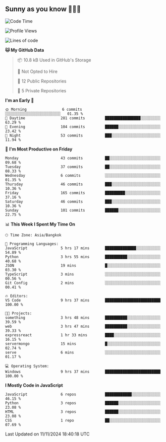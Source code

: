 ## Sunny as you know 🫨🫨👋

<!--START_SECTION:waka-->
![Code Time](http://img.shields.io/badge/Code%20Time-21%20hrs%2024%20mins-blue)

![Profile Views](http://img.shields.io/badge/Profile%20Views-12-blue)

![Lines of code](https://img.shields.io/badge/From%20Hello%20World%20I%27ve%20Written-187.0%20thousand%20lines%20of%20code-blue)

**🐱 My GitHub Data** 

> 📦 10.8 kB Used in GitHub's Storage 
 > 
> 🚫 Not Opted to Hire
 > 
> 📜 12 Public Repositories 
 > 
> 🔑 5 Private Repositories 
 > 
**I'm an Early 🐤** 

```text
🌞 Morning                6 commits           ░░░░░░░░░░░░░░░░░░░░░░░░░   01.35 % 
🌆 Daytime                281 commits         ████████████████░░░░░░░░░   63.29 % 
🌃 Evening                104 commits         ██████░░░░░░░░░░░░░░░░░░░   23.42 % 
🌙 Night                  53 commits          ███░░░░░░░░░░░░░░░░░░░░░░   11.94 % 
```
📅 **I'm Most Productive on Friday** 

```text
Monday                   43 commits          ██░░░░░░░░░░░░░░░░░░░░░░░   09.68 % 
Tuesday                  37 commits          ██░░░░░░░░░░░░░░░░░░░░░░░   08.33 % 
Wednesday                6 commits           ░░░░░░░░░░░░░░░░░░░░░░░░░   01.35 % 
Thursday                 46 commits          ███░░░░░░░░░░░░░░░░░░░░░░   10.36 % 
Friday                   165 commits         █████████░░░░░░░░░░░░░░░░   37.16 % 
Saturday                 46 commits          ███░░░░░░░░░░░░░░░░░░░░░░   10.36 % 
Sunday                   101 commits         ██████░░░░░░░░░░░░░░░░░░░   22.75 % 
```


📊 **This Week I Spent My Time On** 

```text
🕑︎ Time Zone: Asia/Bangkok

💬 Programming Languages: 
JavaScript               5 hrs 17 mins       ██████████████░░░░░░░░░░░   54.89 % 
Python                   3 hrs 55 mins       ██████████░░░░░░░░░░░░░░░   40.68 % 
JSON                     19 mins             █░░░░░░░░░░░░░░░░░░░░░░░░   03.30 % 
TypeScript               3 mins              ░░░░░░░░░░░░░░░░░░░░░░░░░   00.56 % 
Git Config               2 mins              ░░░░░░░░░░░░░░░░░░░░░░░░░   00.41 % 

🔥 Editors: 
VS Code                  9 hrs 37 mins       █████████████████████████   100.00 % 

🐱‍💻 Projects: 
something                3 hrs 48 mins       ██████████░░░░░░░░░░░░░░░   39.59 % 
web                      3 hrs 47 mins       ██████████░░░░░░░░░░░░░░░   39.33 % 
expressreact             1 hr 33 mins        ████░░░░░░░░░░░░░░░░░░░░░   16.15 % 
servermongo              15 mins             █░░░░░░░░░░░░░░░░░░░░░░░░   02.74 % 
serve                    6 mins              ░░░░░░░░░░░░░░░░░░░░░░░░░   01.17 % 

💻 Operating System: 
Windows                  9 hrs 37 mins       █████████████████████████   100.00 % 
```

**I Mostly Code in JavaScript** 

```text
JavaScript               6 repos             ████████████░░░░░░░░░░░░░   46.15 % 
Python                   3 repos             ██████░░░░░░░░░░░░░░░░░░░   23.08 % 
HTML                     3 repos             ██████░░░░░░░░░░░░░░░░░░░   23.08 % 
CSS                      1 repo              ██░░░░░░░░░░░░░░░░░░░░░░░   07.69 % 
```




 Last Updated on 11/11/2024 18:40:18 UTC
<!--END_SECTION:waka-->
